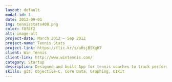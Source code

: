 ```yaml
---
layout: default
modal-id: 1
date: 2012-09-01
img: tennisstats400.png
color: f8f8f2
alt: image-alt
project-date: March 2012 — Sep 2012
project-name: Tennis Stats
project-link: https://flic.kr/s/aHsjBSXqH7
client: Win Tennis
client-link: http://www.wintennis.com/
category: Startup
description: Designed and built App for tennis coaches to track performance of players
skills: git, Objective-C, Core Data, Graphing, UIKit
---
```

